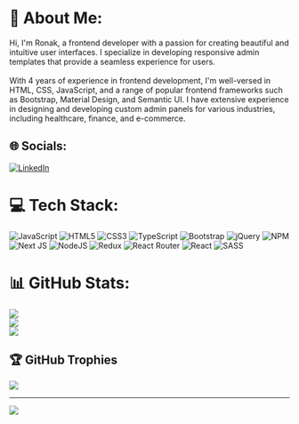 # 💫 About Me:
Hi, I'm Ronak, a frontend developer with a passion for creating beautiful and intuitive user interfaces. I specialize in developing responsive admin templates that provide a seamless experience for users.<br><br>With 4 years of experience in frontend development, I'm well-versed in HTML, CSS, JavaScript, and a range of popular frontend frameworks such as Bootstrap, Material Design, and Semantic UI. I have extensive experience in designing and developing custom admin panels for various industries, including healthcare, finance, and e-commerce.


## 🌐 Socials:
[![LinkedIn](https://img.shields.io/badge/LinkedIn-%230077B5.svg?logo=linkedin&logoColor=white)](https://linkedin.com/in/ronak-lalwani) 

# 💻 Tech Stack:
![JavaScript](https://img.shields.io/badge/javascript-%23323330.svg?style=flat&logo=javascript&logoColor=%23F7DF1E) ![HTML5](https://img.shields.io/badge/html5-%23E34F26.svg?style=flat&logo=html5&logoColor=white) ![CSS3](https://img.shields.io/badge/css3-%231572B6.svg?style=flat&logo=css3&logoColor=white) ![TypeScript](https://img.shields.io/badge/typescript-%23007ACC.svg?style=flat&logo=typescript&logoColor=white) ![Bootstrap](https://img.shields.io/badge/bootstrap-%23563D7C.svg?style=flat&logo=bootstrap&logoColor=white) ![jQuery](https://img.shields.io/badge/jquery-%230769AD.svg?style=flat&logo=jquery&logoColor=white) ![NPM](https://img.shields.io/badge/NPM-%23000000.svg?style=flat&logo=npm&logoColor=white) ![Next JS](https://img.shields.io/badge/Next-black?style=flat&logo=next.js&logoColor=white) ![NodeJS](https://img.shields.io/badge/node.js-6DA55F?style=flat&logo=node.js&logoColor=white) ![Redux](https://img.shields.io/badge/redux-%23593d88.svg?style=flat&logo=redux&logoColor=white) ![React Router](https://img.shields.io/badge/React_Router-CA4245?style=flat&logo=react-router&logoColor=white) ![React](https://img.shields.io/badge/react-%2320232a.svg?style=flat&logo=react&logoColor=%2361DAFB) ![SASS](https://img.shields.io/badge/SASS-hotpink.svg?style=flat&logo=SASS&logoColor=white)
# 📊 GitHub Stats:
![](https://github-readme-stats.vercel.app/api?username=ronaklalwanii&theme=gotham&hide_border=false&include_all_commits=false&count_private=false)<br/>
![](https://github-readme-streak-stats.herokuapp.com/?user=ronaklalwanii&theme=gotham&hide_border=false)<br/>
![](https://github-readme-stats.vercel.app/api/top-langs/?username=ronaklalwanii&theme=gotham&hide_border=false&include_all_commits=false&count_private=false&layout=compact)

## 🏆 GitHub Trophies
![](https://github-profile-trophy.vercel.app/?username=ronaklalwanii&theme=radical&no-frame=false&no-bg=true&margin-w=4)

---
[![](https://visitcount.itsvg.in/api?id=ronaklalwanii&icon=0&color=3)](https://visitcount.itsvg.in)

<!-- Proudly created with GPRM ( https://gprm.itsvg.in ) -->
